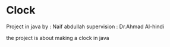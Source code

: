 # Clock

Project in java by : Naif abdullah
supervision : Dr.Ahmad Al-hindi

the project is about making a clock in java
